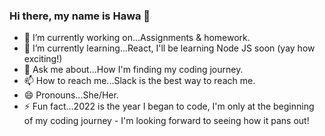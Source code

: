 ### Hi there, my name is Hawa 👋

- 🔭 I’m currently working on...Assignments & homework.
- 🌱 I’m currently learning...React, I'll be learning Node JS soon (yay how exciting!) 
- 💬 Ask me about...How I'm finding my coding journey.
- 📫 How to reach me...Slack is the best way to reach me.
- 😄 Pronouns...She/Her.
- ⚡ Fun fact...2022 is the year I began to code, I'm only at the beginning of my coding journey - I'm looking forward to seeing how it pans out!
